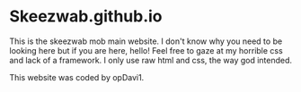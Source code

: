 # Skeezwab.github.io
This is the skeezwab mob main website. I don't know why you need to be looking here but if you are here, hello!
Feel free to gaze at my horrible css and lack of a framework. I only use raw html and css, the way god intended.

This website was coded by opDavi1.
